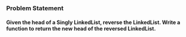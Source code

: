 ### Problem Statement
#### Given the head of a Singly LinkedList, reverse the LinkedList. Write a function to return the new head of the reversed LinkedList.
